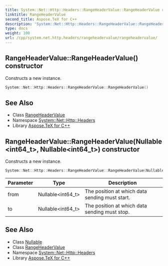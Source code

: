 ```yaml
---
title: System::Net::Http::Headers::RangeHeaderValue::RangeHeaderValue constructor
linktitle: RangeHeaderValue
second_title: Aspose.TeX for C++
description: 'System::Net::Http::Headers::RangeHeaderValue::RangeHeaderValue constructor. Constructs a new instance in C++.'
type: docs
weight: 100
url: /cpp/system.net.http.headers/rangeheadervalue/rangeheadervalue/
---
```

## RangeHeaderValue::RangeHeaderValue() constructor


Constructs a new instance.

```cpp
System::Net::Http::Headers::RangeHeaderValue::RangeHeaderValue()
```

## See Also

* Class [RangeHeaderValue](../)
* Namespace [System::Net::Http::Headers](../../)
* Library [Aspose.TeX for C++](../../../)
## RangeHeaderValue::RangeHeaderValue(Nullable\<int64_t\>, Nullable\<int64_t\>) constructor


Constructs a new instance.

```cpp
System::Net::Http::Headers::RangeHeaderValue::RangeHeaderValue(Nullable<int64_t> from, Nullable<int64_t> to)
```


| Parameter | Type | Description |
| --- | --- | --- |
| from | Nullable\<int64_t\> | The position at which data sending must start. |
| to | Nullable\<int64_t\> | The position at which data sending must stop. |

## See Also

* Class [Nullable](../../../system/nullable/)
* Class [RangeHeaderValue](../)
* Namespace [System::Net::Http::Headers](../../)
* Library [Aspose.TeX for C++](../../../)
